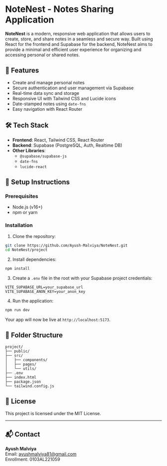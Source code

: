 # NoteNest - Notes Sharing Application

**NoteNest** is a modern, responsive web application that allows users to create, store, and share notes in a seamless and secure way. Built using React for the frontend and Supabase for the backend, NoteNest aims to provide a minimal and efficient user experience for organizing and accessing personal or shared notes.

## 🚀 Features

- Create and manage personal notes
- Secure authentication and user management via Supabase
- Real-time data sync and storage
- Responsive UI with Tailwind CSS and Lucide icons
- Date-stamped notes using `date-fns`
- Easy navigation with React Router

## 🛠️ Tech Stack

- **Frontend**: React, Tailwind CSS, React Router
- **Backend**: Supabase (PostgreSQL, Auth, Realtime DB)
- **Other Libraries**:
  - `@supabase/supabase-js`
  - `date-fns`
  - `lucide-react`

## 🔧 Setup Instructions

### Prerequisites

- Node.js (v16+)
- npm or yarn

### Installation

1. Clone the repository:

```bash
git clone https://github.com/Ayush-Malviya/NoteNest.git
cd NoteNest/project
```

2. Install dependencies:

```bash
npm install
```

3. Create a `.env` file in the root with your Supabase project credentials:

```env
VITE_SUPABASE_URL=your_supabase_url
VITE_SUPABASE_ANON_KEY=your_anon_key
```

4. Run the application:

```bash
npm run dev
```

Your app will now be live at `http://localhost:5173`.

## 📁 Folder Structure

```
project/
├── public/
├── src/
│   ├── components/
│   ├── pages/
│   └── utils/
├── .env
├── index.html
├── package.json
└── tailwind.config.js
```

## 📄 License

This project is licensed under the MIT License.

---

## 📬 Contact

**Ayush Malviya**  
Email: ayushmalviya81@gmail.com  
Enrollment: 0103AL221059  
